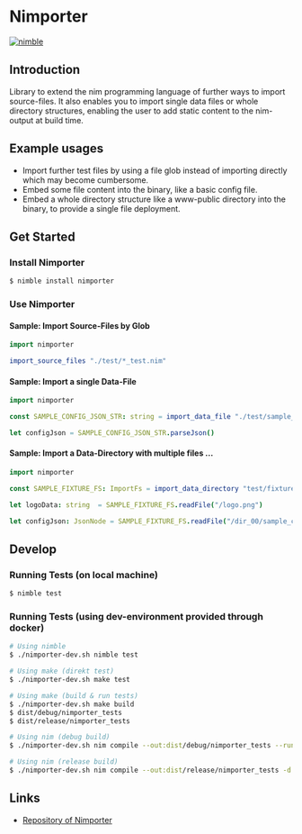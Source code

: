 # Nimporter

[![nimble](https://raw.githubusercontent.com/yglukhov/nimble-tag/master/nimble_js.png)](https://github.com/yglukhov/nimble-tag)


## Introduction

Library to extend the nim programming language of further ways to import source-files.
It also enables you to import single data files or whole directory structures, enabling the
user to add static content to the nim-output at build time.

## Example usages

- Import further test files by using a file glob instead of importing directly
  which may become cumbersome.
- Embed some file content into the binary, like a basic config file.
- Embed a whole directory structure like a www-public directory into the binary,
  to provide a single file deployment.


## Get Started

### Install Nimporter

   ```bash
   $ nimble install nimporter
   ```

### Use Nimporter

#### Sample: Import Source-Files by Glob

   ```nim
   import nimporter

   import_source_files "./test/*_test.nim"
   ```

#### Sample: Import a single Data-File

   ```nim
   import nimporter

   const SAMPLE_CONFIG_JSON_STR: string = import_data_file "./test/sample_config.json"

   let configJson = SAMPLE_CONFIG_JSON_STR.parseJson()
   ```

#### Sample: Import a Data-Directory with multiple files ...

   ```nim
   import nimporter

   const SAMPLE_FIXTURE_FS: ImportFs = import_data_directory "test/fixtures/"

   let logoData: string  = SAMPLE_FIXTURE_FS.readFile("/logo.png")

   let configJson: JsonNode = SAMPLE_FIXTURE_FS.readFile("/dir_00/sample_config.json").parseJson()
   ```


## Develop

### Running Tests (on local machine)

   ```bash
   $ nimble test
   ```

### Running Tests (using dev-environment provided through docker)

   ```bash
   # Using nimble
   $ ./nimporter-dev.sh nimble test

   # Using make (direkt test)
   $ ./nimporter-dev.sh make test

   # Using make (build & run tests)
   $ ./nimporter-dev.sh make build
   $ dist/debug/nimporter_tests
   $ dist/release/nimporter_tests

   # Using nim (debug build)
   $ ./nimporter-dev.sh nim compile --out:dist/debug/nimporter_tests --run tests/test_all.nim

   # Using nim (release build)
   $ ./nimporter-dev.sh nim compile --out:dist/release/nimporter_tests -d:release --opt:speed --run tests/test_all.nim
   ```

## Links

- [Repository of Nimporter](https://github.com/RaimundHuebel/nimporter)
